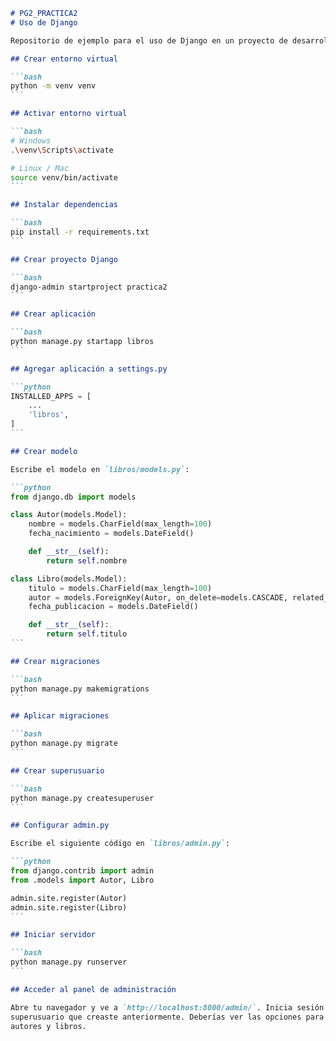````markdown
# PG2_PRACTICA2
# Uso de Django

Repositorio de ejemplo para el uso de Django en un proyecto de desarrollo web.

## Crear entorno virtual

```bash
python -m venv venv
```

## Activar entorno virtual

```bash
# Windows
.\venv\Scripts\activate

# Linux / Mac
source venv/bin/activate
```

## Instalar dependencias

```bash
pip install -r requirements.txt
```

## Crear proyecto Django

```bash
django-admin startproject practica2
```

## Crear aplicación

```bash
python manage.py startapp libros
```

## Agregar aplicación a settings.py

```python
INSTALLED_APPS = [
    ...
    'libros',
]
```

## Crear modelo

Escribe el modelo en `libros/models.py`:

```python
from django.db import models

class Autor(models.Model):
    nombre = models.CharField(max_length=100)
    fecha_nacimiento = models.DateField()

    def __str__(self):
        return self.nombre

class Libro(models.Model):
    titulo = models.CharField(max_length=100)
    autor = models.ForeignKey(Autor, on_delete=models.CASCADE, related_name="libros")
    fecha_publicacion = models.DateField()

    def __str__(self):
        return self.titulo
```

## Crear migraciones

```bash
python manage.py makemigrations
```

## Aplicar migraciones

```bash
python manage.py migrate
```

## Crear superusuario

```bash
python manage.py createsuperuser
```

## Configurar admin.py

Escribe el siguiente código en `libros/admin.py`:

```python
from django.contrib import admin
from .models import Autor, Libro

admin.site.register(Autor)
admin.site.register(Libro)
```

## Iniciar servidor

```bash
python manage.py runserver
```

## Acceder al panel de administración

Abre tu navegador y ve a `http://localhost:8000/admin/`. Inicia sesión con el
superusuario que creaste anteriormente. Deberías ver las opciones para agregar
autores y libros.

